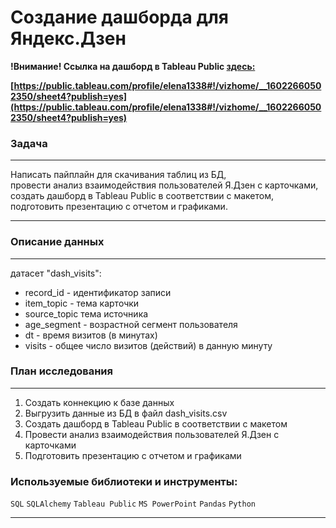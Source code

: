 # Создание дашборда для Яндекс.Дзен


**!Внимание!  Ссылка на дашборд в Tableau Public [здесь:](https://public.tableau.com/profile/elena1338#!/vizhome/__16022660502350/sheet4?publish=yes)**

**[https://public.tableau.com/profile/elena1338#!/vizhome/__16022660502350/sheet4?publish=yes](https://public.tableau.com/profile/elena1338#!/vizhome/__16022660502350/sheet4?publish=yes)**



### Задача
____
Написать пайплайн для скачивания таблиц из БД, <br>
провести анализ взаимодействия пользователей Я.Дзен с карточками,<br>
создать дашборд в Tableau Public в соответствии с макетом, <br>
подготовить презентацию с отчетом и графиками.
_____

### Описание данных
____
датасет "dash_visits":

- record_id - идентификатор записи         
- item_topic  - тема карточки     
- source_topic  тема источника      
- age_segment - возрастной сегмент  пользователя      
- dt 	- время визитов (в минутах)   	      
- visits - общее число визитов (действий) в данную минуту

### План исследования
____

1. Создать коннекцию к базе данных
2. Выгрузить данные из БД в файл dash_visits.csv
3. Cоздать дашборд в Tableau Public в соответствии с макетом
4. Провести анализ взаимодействия пользователей Я.Дзен с карточками
5. Подготовить презентацию с отчетом и  графиками


### Используемые библиотеки и инструменты:

`SQL` `SQLAlchemy` `Tableau Public` `MS PowerPoint` `Pandas` `Python`
_____
